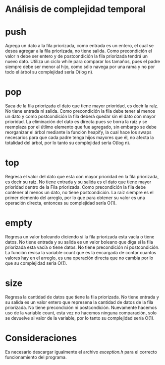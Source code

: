 # Análisis de complejidad temporal

# push
Agrega un dato a la fila priorizada, como entrada es un entero, el cual se desea agregar a la fila priorizada, no tiene salida. Como precondición el valor n debe ser entero y de postcondición la fila priorizada tendrá un nuevo dato. Utiliza un ciclo while para comparar los tamaños, pues el padre siempre debe ser menor al hijo, como sólo navega por una rama y no por todo el árbol su complejidad sería O(log n).

# pop
Saca de la fila priorizada el dato que tiene mayor prioridad, es decir la raíz. No tiene entrada ni salida. Como precondición la fila debe tener al menos un dato y como postcondición la fila deberá quedar sin el dato con mayor prioridad. La eliminación del dato es directa pues se borra la raíz y se reemplaza por el útlimo elemento que fue agregado, sin embargo se debe reorganizar el árbol mediante la función heapify, la cual hace los swaps necesarios para que cada padre tenga hijos mayores que él, no afecta la totalidad del árbol, por lo tanto su complejidad sería O(log n).

# top
Regresa el valor del dato que esta con mayor prioridad en la fila priorizada, es decir su raíz. No tiene entrada y su salida es el dato que tiene mayor prioridad dentro de la Fila priorizada. Como precondición la fila debe contener al menos un dato, no tiene postcondición. La raíz siempre es el primer elemento del arreglo, por lo que para obtener su valor es una operación directa, entonces su complejidad sería O(1).

# empty
Regresa un valor boleando diciendo si la fila priorizada esta vacía o tiene datos. No tiene entrada y su salida es un valor boleano que diga si la fila priorizada esta vacía o tiene datos. No tiene precondición ni postcondición. La función revisa la variable count que es la encargada de contar cuantos valores hay en el arreglo, es una operación directa que no cambia por lo que su complejidad sería O(1).

# size
Regresa la cantidad de datos que tiene la fila priorizada. No tiene entrada y su salida es un valor entero que represena la cantidad de datos de la fila priorizada. No tiene precondición ni postcondición. Nuevamente hacemos uso de la variable count, esta vez no hacemos ninguna comparación, solo se devuelve al valor de la variable, por lo tanto su complejidad sería O(1).

# Consideraciones
Es necesario descargar igualmente el archivo _exception.h_ para el correcto funcionamiento del programa.
